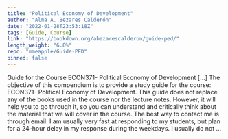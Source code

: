 ```yaml
---
title: "Political Economy of Development"
author: "Alma A. Bezares Calderón"
date: "2022-01-28T23:53:18Z"
tags: [Guide, Course]
link: "https://bookdown.org/abezarescalderon/guide-ped/"
length_weight: "6.8%"
repo: "mmeapple/Guide-PED"
pinned: false
---
```


Guide for the Course ECON371- Political Economy of Development [...] The objective of this compendium is to provide a study guide for the course: ECON371- Political Economy of Development. This guide does not replace any of the books used in the course nor the lecture notes. However, it will help you to go through it, so you can understand and critically think about the material that we will cover in the course. The best way to contact me is through email. I am usually very fast at responding to my students, but plan for a 24-hour delay in my response during the weekdays. I usually do not ...
